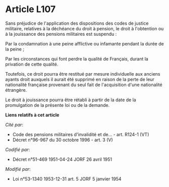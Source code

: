 # Article L107

Sans préjudice de l'application des dispositions des codes de justice militaire, relatives à la déchéance du droit à pension,
le droit à l'obtention ou à la jouissance des pensions militaires est suspendu :

Par la condamnation à une peine afflictive ou infamante pendant la durée de la peine ;

Par les circonstances qui font perdre la qualité de Français, durant la privation de cette qualité.

Toutefois, ce droit pourra être restitué par mesure individuelle aux anciens ayants droit auxquels il aurait été supprimé en
raison de la perte de leur nationalité française provenant du seul fait de l'acquisition d'une nationalité étrangère.

Le droit à jouissance pourra être rétabli à partir de la date de la promulgation de la présente loi ou de la demande.

**Liens relatifs à cet article**

_Cité par_:

  - Code des pensions militaires d'invalidité et de... - art. R124-1 (VT)
  - Décret n°96-967 du 30 octobre 1996 - art. 3 (V)

_Codifié par_:

  - Décret n°51-469 1951-04-24 JORF 26 avril 1951

_Modifié par_:

  - Loi n°53-1340 1953-12-31 art. 5 JORF 5 janvier 1954
